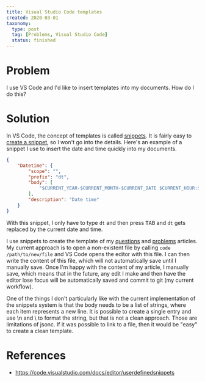 ```yaml
---
title: Visual Studio Code templates
created: 2020-03-01
taxonomy:
  type: post
  tag: [Problems, Visual Studio Code]
  status: finished
---
```


# Problem
I use VS Code and I'd like to insert templates into my documents. How do I do this?

# Solution
In VS Code, the concept of templates is called [snippets](https://code.visualstudio.com/docs/editor/userdefinedsnippets). It is fairly easy to [create a snippet](https://code.visualstudio.com/docs/editor/userdefinedsnippets#_create-your-own-snippets), so I won't go into the details. Here's an example of a snippet I use to insert the date and time quickly into my documents.

```json
{
	"Datetime": {
		"scope": "",
		"prefix": "dt",
		"body": [
			"$CURRENT_YEAR-$CURRENT_MONTH-$CURRENT_DATE $CURRENT_HOUR:$CURRENT_MINUTE:$CURRENT_SECOND"
		],
		"description": "Date time"
	}
}
```

With this snippet, I only have to type `dt` and then press <kbd>TAB</kbd> and `dt` gets replaced by the current date and time.

I use snippets to create the template of my [questions](../../../../questions/article.md) and [problems](../../../article.md) articles. My current approach is to open a non-existent file by calling `code /path/to/new/file` and VS Code opens the editor with this file. I can then write the content of this file, which will not automatically save until I manually save. Once I'm happy with the content of my article, I manually save, which means that in the future, any edit I make and then have the editor lose focus will be automatically saved and commit to git (my current workflow).

One of the things I don't particularly like with the current implementation of the snippets system is that the body needs to be a list of strings, where each item represents a new line. It is possible to create a single entry and use \n and \ to format the string, but that is not a clean approach. Those are limitations of jsonc. If it was possible to link to a file, then it would be "easy" to create a clean template.

# References
* https://code.visualstudio.com/docs/editor/userdefinedsnippets
